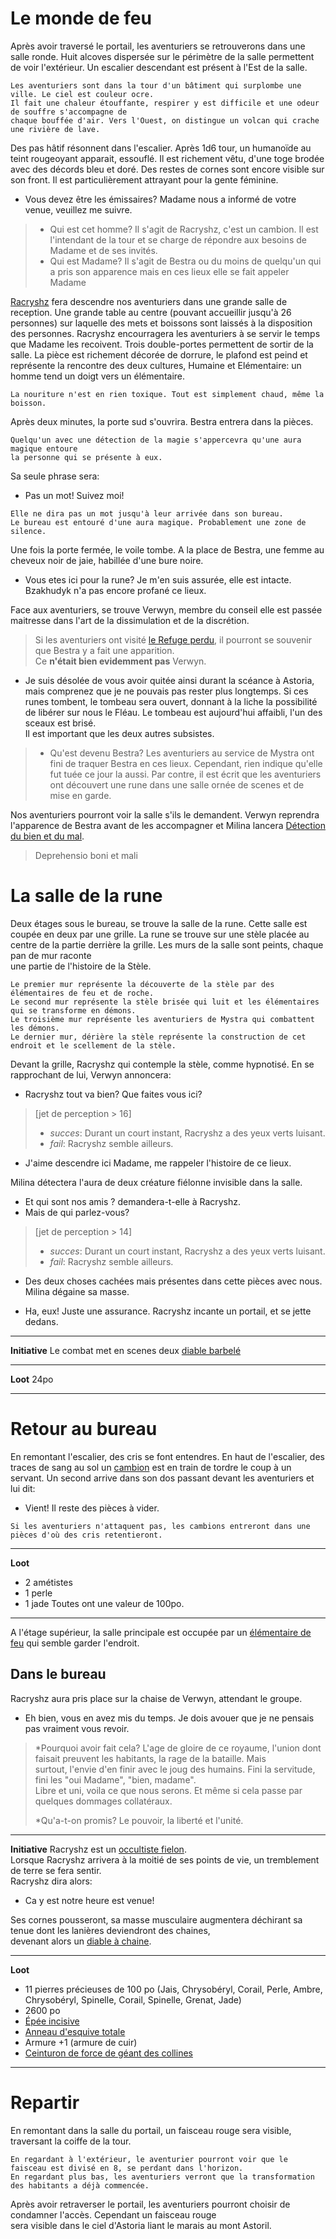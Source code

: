 # Le monde de feu

Après avoir traversé le portail, les aventuriers se retrouverons dans une salle ronde. Huit alcoves
dispersée sur le périmètre de la salle permettent de voir l'extérieur. Un escalier descendant est
présent à l'Est de la salle.
```
Les aventuriers sont dans la tour d'un bâtiment qui surplombe une ville. Le ciel est couleur ocre.
Il fait une chaleur étouffante, respirer y est difficile et une odeur de souffre s'accompagne de
chaque bouffée d'air. Vers l'Ouest, on distingue un volcan qui crache une rivière de lave.
```
Des pas hâtif résonnent dans l'escalier. Après 1d6 tour, un humanoïde au teint rougeoyant apparait,
essouflé. Il est richement vêtu, d'une toge brodée avec des décords bleu et doré. Des restes de cornes
sont encore visible sur son front. Il est particulièrement attrayant pour la gente féminine.

- Vous devez être les émissaires? Madame nous a informé de votre venue, veuillez me suivre.


> * Qui est cet homme?
> Il s'agit de Racryshz, c'est un cambion. Il est l'intendant de la tour et se charge de répondre aux
> besoins de Madame et de ses invités.
> * Qui est Madame?
> Il s'agit de Bestra ou du moins de quelqu'un qui a pris son apparence mais en ces
> lieux elle se fait appeler Madame


[Racryshz](../4-Personnages/Racryshz.md) fera descendre nos aventuriers dans une grande salle de reception. Une grande table au centre
(pouvant accueillir jusqu'à 26 personnes) sur laquelle des mets et boissons sont laissés à la disposition des personnes. Racryshz encourragera
les aventuriers à se servir le temps que Madame les recoivent. Trois double-portes permettent de sortir de
la salle. La pièce est richement décorée de dorrure, le plafond est peind et représente la rencontre des deux
cultures, Humaine et Elémentaire: un homme tend un doigt vers un élémentaire.
```
La nouriture n'est en rien toxique. Tout est simplement chaud, même la boisson.
```

Après deux minutes, la porte sud s'ouvrira. Bestra entrera dans la pièces.

```
Quelqu'un avec une détection de la magie s'appercevra qu'une aura magique entoure
la personne qui se présente à eux.
```

Sa seule phrase sera:
- Pas un mot! Suivez moi!

```
Elle ne dira pas un mot jusqu'à leur arrivée dans son bureau.
Le bureau est entouré d'une aura magique. Probablement une zone de silence.
```

Une fois la porte fermée, le voile tombe. A la place de Bestra, une femme au cheveux noir de jaie, habillée
d'une bure noire.

- Vous etes ici pour la rune? Je m'en suis assurée, elle est intacte. Bzakhudyk n'a pas encore profané ce lieux.

Face aux aventuriers, se trouve Verwyn, membre du conseil elle est passée maitresse dans l'art de la dissimulation et
de la discrétion.

> Si les aventuriers ont visité  [le Refuge perdu](Refuge_perdu.md), il pourront se souvenir que Bestra y a fait une apparition.  
> Ce **n'était bien evidemment pas** Verwyn.

- Je suis désolée de vous avoir quitée ainsi durant la scéance à Astoria, mais comprenez que
je ne pouvais pas rester plus longtemps. Si ces runes tombent, le tombeau sera ouvert, donnant à la liche
la possibilité de libérer sur nous le Fléau. Le tombeau est aujourd'hui affaibli, l'un des sceaux est brisé.  
Il est important que les deux autres subsistes.


> * Qu'est devenu Bestra?
> Les aventuriers au service de Mystra ont fini de traquer Bestra en ces lieux. Cependant, rien indique qu'elle fut tuée ce
> jour la aussi. Par contre, il est écrit que les aventuriers ont découvert une rune dans une salle ornée de scenes et
> de mise en garde.


Nos aventuriers pourront voir la salle s'ils le demandent. Verwyn reprendra l'apparence de Bestra avant de les accompagner
et Milina lancera [Détection du bien et du mal](https://www.aidedd.org/dnd/sorts.php?vf=detection-du-mal-et-du-bien).
> Deprehensio boni et mali

# La salle de la rune

Deux étages sous le bureau, se trouve la salle de la rune. Cette salle est coupée en deux par une grille. La rune se trouve 
sur une stèle placée au centre de la partie derrière la grille. Les murs de la salle sont peints, chaque pan de mur raconte  
une partie de l'histoire de la Stèle.

```
Le premier mur représente la découverte de la stèle par des élémentaires de feu et de roche.
Le second mur représente la stèle brisée qui luit et les élémentaires qui se transforme en démons.
Le troisième mur représente les aventuriers de Mystra qui combattent les démons.
Le dernier mur, dérière la stèle représente la construction de cet endroit et le scellement de la stèle.
```

Devant la grille, Racryshz qui contemple la stèle, comme hypnotisé. En se rapprochant de lui, Verwyn annoncera:
- Racryshz tout va bien? Que faites vous ici?

> [jet de perception &gt; 16]
> - *succes*: Durant un court instant, Racryshz a des yeux verts luisant.
> - *fail*: Racryshz semble ailleurs.

- J'aime descendre ici Madame, me rappeler l'histoire de ce lieux.

Milina détectera l'aura de deux créature fiélonne invisible dans la salle.
- Et qui sont nos amis ? demandera-t-elle à Racryshz.
- Mais de qui parlez-vous?


> [jet de perception &gt; 14]
> - *succes*: Durant un court instant, Racryshz a des yeux verts luisant.
> - *fail*: Racryshz semble ailleurs.


- Des deux choses cachées mais présentes dans cette pièces avec nous.
Milina dégaine sa masse.

- Ha, eux! Juste une assurance.
Racryshz incante un portail, et se jette dedans.

---
**Initiative**
Le combat met en scenes deux [diable barbelé](https://www.aidedd.org/dnd/monstres.php?vf=diable-barbele)

---
**Loot**
24po

---

# Retour au bureau

En remontant l'escalier, des cris se font entendres. En haut de l'escalier, des traces de sang au sol
un [cambion](https://www.aidedd.org/dnd/monstres.php?vf=cambion) est en train de tordre le coup à un servant.
Un second arrive dans son dos passant devant les aventuriers et lui dit:
- Vient! Il reste des pièces à vider.

```
Si les aventuriers n'attaquent pas, les cambions entreront dans une pièces d'où des cris retentieront.
```

---
**Loot**
* 2 amétistes
* 1 perle
* 1 jade
Toutes ont une valeur de 100po.
---

A l'étage supérieur, la salle principale est occupée par un [élémentaire de feu](https://www.aidedd.org/dnd/monstres.php?vf=elementaire-du-feu) qui semble garder l'endroit.
 
## Dans le bureau

Racryshz aura pris place sur la chaise de Verwyn, attendant le groupe.
- Eh bien, vous en avez mis du temps. Je dois avouer que je ne pensais pas vraiment vous revoir.

> *Pourquoi avoir fait cela?
> L'age de gloire de ce royaume, l'union dont faisait preuvent les habitants, la rage de la bataille. Mais  
> surtout, l'envie d'en finir avec le joug des humains. Fini la servitude, fini les "oui Madame", "bien, madame".  
> Libre et uni, voila ce que nous serons. Et même si cela passe par quelques dommages collatéraux.
>
> *Qu'a-t-on promis?
> Le pouvoir, la liberté et l'unité.


---
**Initiative**
Racryshz est un [occultiste fielon](https://www.aidedd.org/dnd/monstres.php?vf=occultiste-de-fielon-5.5).  
Lorsque Racryshz arrivera à la moitié de ses points de vie, un tremblement de terre se fera sentir.  
Racryshz dira alors: 
- Ca y est notre heure est venue!

Ses cornes pousseront, sa masse musculaire augmentera déchirant sa tenue dont les lanières deviendront des chaines,  
devenant alors un [diable à chaine](https://www.aidedd.org/dnd/monstres.php?vf=diable-a-chaines).

---
**Loot**
* 11 pierres précieuses de 100 po (Jais, Chrysobéryl, Corail, Perle, Ambre, Chrysobéryl, Spinelle, Corail, Spinelle, Grenat, Jade)
* 2600 po
* [Épée incisive](https://www.aidedd.org/dnd/om.php?vf=epee-incisive)
* [Anneau d'esquive totale](https://www.aidedd.org/dnd/om.php?vf=anneau-d-esquive-totale)
* Armure +1 (armure de cuir)
* [Ceinturon de force de géant des collines](https://www.aidedd.org/dnd/om.php?vf=ceinturon-de-force-de-geant)
---

# Repartir

En remontant dans la salle du portail, un faisceau rouge sera visible, traversant la coiffe de la tour. 
```
En regardant à l'extérieur, le aventurier pourront voir que le faisceau est divisé en 8, se perdant dans l'horizon.  
En regardant plus bas, les aventuriers verront que la transformation des habitants a déjà commencée.
```

Après avoir retraverser le portail, les aventuriers pourront choisir de condamner l'accès. Cependant un faisceau rouge  
sera visible dans le ciel d'Astoria liant le marais au mont Astoril.